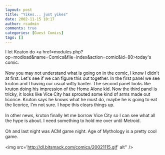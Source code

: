 ```yaml
---
layout: post
title: "Yikes... just yikes"
date: 2002-11-15 10:17
author: rcadmin
comments: true
categories: [Guest Comics]
tags: []
---
```

I let Keaton do <a href=modules.php?op=modload&name=Comics&file=index&action=comic&id=80>today's comic.</a> <br />
<br />
Now you may not understand what is going on in the comic, I know I didn't at first. Let's see if we can figure this out together. In the first panel we see kruton and I having our usual witty banter. The second panel looks like kruton doing his impression of the Home Alone kid. Now the third panel is tricky, it looks like Vice City has sprouted some kind of arms made out licorice. Kruton says he knows what he must do, maybe he is going to eat the licorice, I'm not sure. I hope this clears things up.
<br />
<br />
In other news, kruton finally let me borrow Vice City so I can see what all the hype is about. I need something to hold me over until Metroid. 
<br />
<br />
Oh and last night was ACM game night. Age of Mythology is a pretty cool game.<br /><br /><!--more--><img src='http://dl.bitsmack.com/comics/20021115.gif' alt'' />
